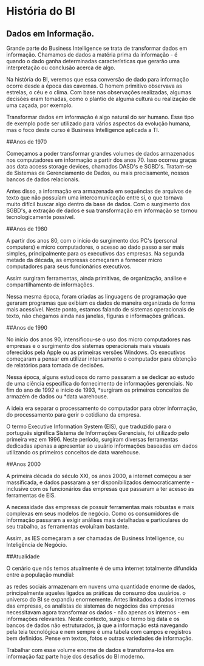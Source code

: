 # História do BI

## Dados em Informação.

Grande parte do Business Intelligence se trata de transformar dados em informação. Chamamos de dados a matéria prima da informação - é quando o dado ganha determinadas características que gerarão uma interpretação ou conclusão acerca de algo.

Na história do BI, veremos que essa conversão de dado para informação ocorre desde a época das cavernas. O homem primitivo observava as estrelas, o céu e o clima. Com base nas observações realizadas, algumas decisões eram tomadas, como o plantio de alguma cultura ou realização de uma caçada, por exemplo.

Transformar dados em informação é algo natural do ser humano. Esse tipo de exemplo pode ser utilizado para vários aspectos da evolução humana, mas o foco deste curso é Business Intelligence aplicada a TI.

##Anos de 1970

Começamos a poder transformar grandes volumes de dados armazenados nos computadores em informação a partir dos anos 70. Isso ocorreu graças aos data access storage devices, chamados DASD's e SGBD's. Tratam-se de Sistemas de Gerenciamento de Dados, ou mais precisamente, nossos bancos de dados relacionais.

Antes disso, a informação era armazenada em sequências de arquivos de texto que não possuíam uma intercomunicação entre si, o que tornava muito difícil buscar algo dentro da base de dados. Com o surgimento dos SGBD's, a extração de dados e sua transformação em informação se tornou tecnologicamente possível.

##Anos de 1980

A partir dos anos 80, com o início do surgimento dos PC's (personal computers) e micro computadores, o acesso ao dado passo a ser mais simples, principalmente para os executivos das empresas. Na segunda metade da década, as empresas começaram a fornecer micro computadores para seus funcionários executivos.

Assim surgiram ferramentas, ainda primitivas, de organização, análise e compartilhamento de informações.

Nessa mesma época, foram criadas as linguagens de programação que geraram programas que exibiam os dados de maneira organizada de forma mais acessível. Neste ponto, estamos falando de sistemas operacionais de texto, não chegamos ainda nas janelas, figuras e informações gráficas.

##Anos de 1990

No início dos anos 90, intensificou-se o uso dos micro computadores nas empresas e o surgimento dos sistemas operacionais mais visuais oferecidos pela Apple ou as primeiras versões Windows. Os executivos começaram a pensar em utilizar intensamente o computador para obtenção de relatórios para tomada de decisões.

Nessa época, alguns estudiosos do ramo passaram a se dedicar ao estudo de uma ciência específica do fornecimento de informações gerenciais. No fim do ano de 1992 e início de 1993, *surgiram os primeiros conceitos de armazém de dados ou *data warehouse.

A ideia era separar o processamento do computador para obter informação, do processamento para gerir o cotidiano da empresa.

O termo Executive Information System (EIS), que traduzido para o português significa Sistema de Informações Gerenciais, foi utilizado pelo primeira vez em 1996. Neste período, surgiram diversas ferramentas dedicadas apenas a apresentar ao usuário informações baseadas em dados utilizando os primeiros conceitos de data warehouse.

##Anos 2000

A primeira década do século XXI, os anos 2000, a internet começou a ser massificada, e dados passaram a ser disponibilizados democraticamente - inclusive com os funcionários das empresas que passaram a ter acesso às ferramentas de EIS.

A necessidade das empresas de possuir ferramentas mais robustas e mais complexas em seus modelos de negócio. Como os consumidores de informação passaram a exigir análises mais detalhadas e particulares do seu trabalho, as ferramentas evoluíram bastante.

Assim, as IES começaram a ser chamadas de Business Intelligence, ou Inteligência de Negócio.

##Atualidade

O cenário que nós temos atualmente é de uma internet totalmente difundida entre a população mundial:

as redes sociais armazenam em nuvens uma quantidade enorme de dados, principalmente aqueles ligados as práticas de consumo dos usuários.
o universo do BI se expandiu enormemente.
Antes limitados a dados internos das empresas, os analistas de sistemas de negócios das empresas necessitavam agora transformar os dados - não apenas os internos - em informações relevantes. Neste contexto, surgiu o termo big data e os bancos de dados não estruturados, já que a informação está navegando pela teia tecnológica e nem sempre é uma tabela com campos e registros bem definidos. Pense em textos, fotos e outras variedades de informação.

Trabalhar com esse volume enorme de dados e transforma-los em informação faz parte hoje dos desafios do BI moderno.
